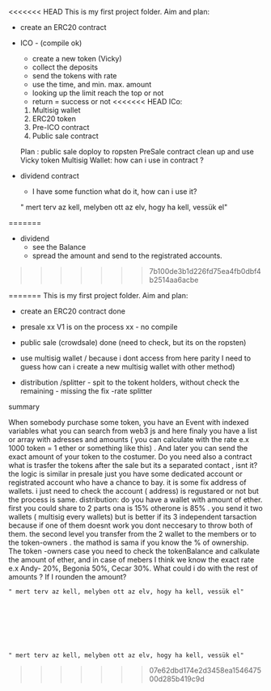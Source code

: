 <<<<<<< HEAD
This is my first project folder. 
Aim and plan:
- create an ERC20 contract
- ICO - (compile ok)

	- create a new token (Vicky)
	- collect the deposits
	- send the tokens with rate
	- use the time, and min. max. amount
	- looking up the limit reach the top or not
	- return = success or not
<<<<<<< HEAD
	ICo:
	1. Multisig wallet
	2. ERC20 token
	3. Pre-ICO contract
	4. Public sale contract
	
	Plan :
	 public sale doploy to ropsten 
	 PreSale contract clean up and use Vicky token
	 Multisig Wallet: how can i use in contract ?
	 
	 
- dividend contract
	- I have some function what do it, how can i use it?
	
	
	
	" mert terv az kell, melyben ott az elv, hogy ha kell, vessük el"
	
	
=======
 
- dividend 
	- see the Balance
	- spread the amount and send to the registrated accounts.
>>>>>>> 7b100de3b1d226fd75ea4fb0dbf4b2514aa6acbe


=======
﻿This is my first project folder. 
Aim and plan:
- create an ERC20 contract done

- presale  xx V1 is on the process xx - no compile 

- public sale (crowdsale) done (need to check, but its on the ropsten)

- use multisig wallet  / because i dont access from here parity I need to guess how can i create a new multisig wallet with other method)


- distribution	/splitter  - spit to the tokent holders, without check the  remaining 
			   - missing the fix -rate splitter





summary

When somebody purchase some token, you have an Event with indexed variables what you can search from web3 js  and here finaly you have a list or array with adresses and amounts ( you can calculate with the rate e.x 1000 token = 1 ether or something like this) . And later you can send the exact amount of your token to the costumer. Do you need also a contract what is trasfer the tokens after the sale but its a separated contact , isnt it? 
the logic is similar  in presale just you have some dedicated account or registrated account who have a chance to bay. it is some fix address of wallets. i just need to check  the account ( address) is regustared or not but the process is same.
distribution:  do you have a wallet with amount of ether. first you could share to 2 parts ona is 15% otherone is 85% . you send it two wallets ( multisig every wallets) but is better if its 3 independent tarsaction because if one of them doesnt work you dont neccesary to throw both of them.  the second level you transfer from the 2 wallet to the members or to the token-owners . the mathod is sama if you know the % of ownership. The token -owners case you need to check the tokenBalance and calkulate the amount of ether, and in case of mebers  I  think we know the exact rate e.x  Andy- 20%, Begonia 50%, Cecar 30%.  What could i do with the rest of amounts ? If I rounden the amount? 



	

	
	
	
	" mert terv az kell, melyben ott az elv, hogy ha kell, vessük el"
	
	




	
	
	" mert terv az kell, melyben ott az elv, hogy ha kell, vessük el"
	
	



>>>>>>> 07e62dbd174e2d3458ea154647500d285b419c9d
